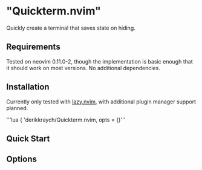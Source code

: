 # "Quickterm.nvim"

Quickly create a terminal that saves state on hiding.

## Requirements

Tested on neovim 0.11.0-2, though the implementation is basic enough that it should work on most versions. No additional dependencies.

## Installation

Currently only tested with [lazy.nvim](https://github.com/folke/lazy.nvim), with additional plugin manager support planned.

'''lua
{
'derikkraych/Quickterm.nvim,
opts = {}'''

## Quick Start

## Options
